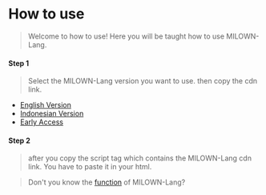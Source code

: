 # How to use
> Welcome to how to use! Here you will be taught how to use MILOWN-Lang.
#### Step 1
> Select the MILOWN-Lang version you want to use. then copy the cdn link.
- [English Version](english-version.md)
- [Indonesian Version](indonesian-version.md)
- [Early Access](early-access.md)
#### Step 2
> after you copy the script tag which contains the MILOWN-Lang cdn link. You have to paste it in your html.

> Don't you know the [function](function.md) of MILOWN-Lang?

